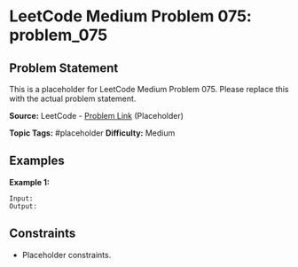 # LeetCode Medium Problem 075: problem_075

## Problem Statement

This is a placeholder for LeetCode Medium Problem 075.
Please replace this with the actual problem statement.

**Source:** LeetCode - [Problem Link](https://leetcode.com/problems/problem-075/) (Placeholder)

**Topic Tags:** #placeholder
**Difficulty:** Medium

## Examples

**Example 1:**

```
Input:
Output:
```

## Constraints

- Placeholder constraints.
